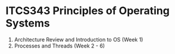 # ITCS343 Principles of Operating Systems
 1. Architecture Review and Introduction to OS (Week 1)
 2. Processes and Threads (Week 2 - 6)